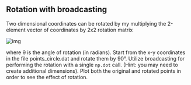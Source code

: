 ## Rotation with broadcasting

Two dimensional coordinates can be rotated by my multiplying the 2-element vector of coordinates by 2x2 rotation matrix

<!--- Equation
R = 
\begin{pmatrix}
\cos(\theta) & -\sin(\theta) \\
\sin(\theta) & \cos(\theta) \\
\end{pmatrix}
--->

![img](http://quicklatex.com/cache3/9c/ql_ee4015bef241c06a5119104118f9a19c_l3.png)

where θ is the angle of rotation (in radians). Start from the x-y coordinates in the file points_circle.dat and rotate them by 90°. Utilize broadcasting for performing the rotation with a single `np.dot` call. (Hint: you may need to create additional dimensions). Plot both the original and rotated points in order to see the effect of rotation.

